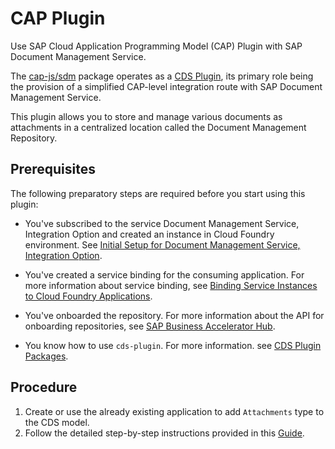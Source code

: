 <!-- loio65128a9038054fea98e427e753764350 -->

# CAP Plugin

Use SAP Cloud Application Programming Model \(CAP\) Plugin with SAP Document Management Service.

The [cap-js/sdm](https://github.com/cap-js/sdm) package operates as a [CDS Plugin](https://cap.cloud.sap/docs/node.js/cds-plugins#cds-plugin-packages), its primary role being the provision of a simplified CAP-level integration route with SAP Document Management Service.

This plugin allows you to store and manage various documents as attachments in a centralized location called the Document Management Repository.



<a name="loio65128a9038054fea98e427e753764350__section_m35_5vr_5bc"/>

## Prerequisites

The following preparatory steps are required before you start using this plugin:

-   You've subscribed to the service Document Management Service, Integration Option and created an instance in Cloud Foundry environment. See [Initial Setup for Document Management Service, Integration Option](integration-option-guide/initial-setup-for-document-management-service-integration-option-bc0f1ec.md).

-   You've created a service binding for the consuming application. For more information about service binding, see [Binding Service Instances to Cloud Foundry Applications](https://help.sap.com/docs/service-manager/sap-service-manager/binding-service-instances-to-cloud-foundry-applications?version=Cloud&locale=en-US).
-   You've onboarded the repository. For more information about the API for onboarding repositories, see [SAP Business Accelerator Hub](https://api.sap.com/api/AdminAPI/path/post_rest_v2_repositories).
-   You know how to use `cds-plugin`. For more information. see [CDS Plugin Packages](https://cap.cloud.sap/docs/node.js/cds-plugins#cds-plugin-packages).



<a name="loio65128a9038054fea98e427e753764350__section_pwz_b2s_5bc"/>

## Procedure

1.  Create or use the already existing application to add `Attachments` type to the CDS model.
2.  Follow the detailed step-by-step instructions provided in this [Guide](https://github.com/cap-js/sdm?tab=readme-ov-file#use-sdm).

